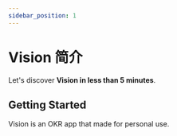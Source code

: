 ```yaml
---
sidebar_position: 1
---
```


# Vision 简介

Let's discover **Vision in less than 5 minutes**.

## Getting Started

Vision is an OKR app that made for personal use.
